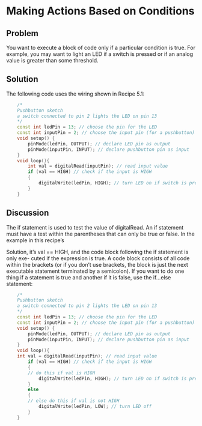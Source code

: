 # Making Actions Based on Conditions

## Problem

You want to execute a block of code only if a particular condition is true. For example,
you may want to light an LED if a switch is pressed or if an analog value is greater than
some threshold.

## Solution

The following code uses the wiring shown in Recipe 5.1:

```c++
    /*
    Pushbutton sketch
    a switch connected to pin 2 lights the LED on pin 13
    */
    const int ledPin = 13; // choose the pin for the LED
    const int inputPin = 2; // choose the input pin (for a pushbutton)
    void setup() {
        pinMode(ledPin, OUTPUT); // declare LED pin as output
        pinMode(inputPin, INPUT); // declare pushbutton pin as input
    }
    void loop(){
        int val = digitalRead(inputPin); // read input value
        if (val == HIGH) // check if the input is HIGH
        {
            digitalWrite(ledPin, HIGH); // turn LED on if switch is pressed
        }
    }
```


## Discussion

The if statement is used to test the value of digitalRead. An if statement must have a
test within the parentheses that can only be true or false. In the example in this recipe’s

Solution, it’s val == HIGH, and the code block following the if statement is only exe-
cuted if the expression is true. A code block consists of all code within the brackets (or
if you don’t use brackets, the block is just the next executable statement terminated by
a semicolon).
If you want to do one thing if a statement is true and another if it is false, use the
if...else statement:

```cpp
    /*
    Pushbutton sketch
    a switch connected to pin 2 lights the LED on pin 13
    */
    const int ledPin = 13; // choose the pin for the LED
    const int inputPin = 2; // choose the input pin (for a pushbutton)
    void setup() {
        pinMode(ledPin, OUTPUT); // declare LED pin as output
        pinMode(inputPin, INPUT); // declare pushbutton pin as input
    }
    void loop(){
    int val = digitalRead(inputPin); // read input value
        if (val == HIGH) // check if the input is HIGH
        {
        // do this if val is HIGH
            digitalWrite(ledPin, HIGH); // turn LED on if switch is pressed
        }
        else
        {
        // else do this if val is not HIGH
            digitalWrite(ledPin, LOW); // turn LED off
        }
    }
```
